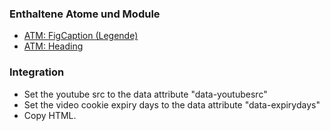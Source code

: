 ### Enthaltene Atome und Module
* [ATM: FigCaption (Legende)](../../atoms/figcaption/figcaption.html)
* [ATM: Heading](../../atoms/headings/headings.html)

### Integration

* Set the youtube src to the data attribute "data-youtubesrc"
* Set the video cookie expiry days to the data attribute "data-expirydays"
* Copy HTML.
